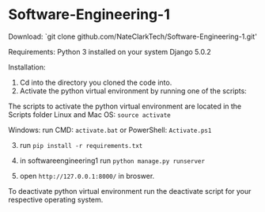 # Software-Engineering-1

Download:
`git clone github.com/NateClarkTech/Software-Engineering-1.git'
    
Requirements:
Python 3 installed on your system
Django 5.0.2

Installation:
1. Cd into the directory you cloned the code into.
2. Activate the python virtual environment by running one of the scripts:

The scripts to activate the python virtual environment are located in the Scripts folder
Linux and Mac OS:
`source activate`

Windows:
run 
CMD: `activate.bat` or  PowerShell: `Activate.ps1` 

3. run `pip install -r requirements.txt`

4. in softwareengineering1 run `python manage.py runserver`

5. open `http://127.0.0.1:8000/` in broswer.


To deactivate python virtual environment run the deactivate script for your respective operating system.